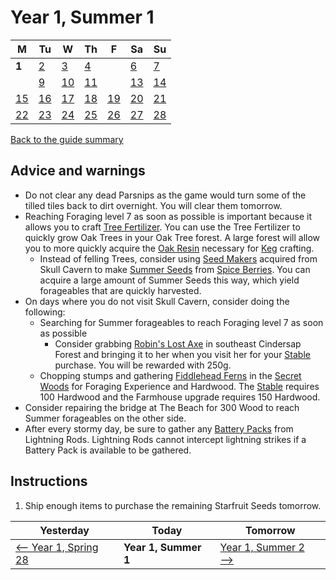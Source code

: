 # Year 1, Summer 1

| M                          | Tu                        | W                         | Th                        | F                         | Sa                        | Su                        |
| -------------------------- | ------------------------- | ------------------------- | ------------------------- |-------------------------- | ------------------------- | ------------------------- |
| **1**                      | [2](year-1-summer-2.md)   | [3](year-1-summer-3.md)   | [4](year-1-summer-4.md)   |                           | [6](year-1-summer-6.md)   | [7](year-1-summer-7.md)   |
|                            | [9](year-1-summer-9.md)   | [10](year-1-summer-10.md) | [11](year-1-summer-11.md) |                           | [13](year-1-summer-13.md) | [14](year-1-summer-14.md) |
| [15](year-1-summer-15.md)  | [16](year-1-summer-16.md) | [17](year-1-summer-17.md) | [18](year-1-summer-18.md) | [19](year-1-summer-19.md) | [20](year-1-summer-20.md) | [21](year-1-summer-21.md) |
| [22](year-1-summer-22.md)  | [23](year-1-summer-23.md) | [24](year-1-summer-24.md) | [25](year-1-summer-25.md) | [26](year-1-summer-26.md) | [27](year-1-summer-27.md) | [28](year-1-summer-28.md) |

[Back to the guide summary](readme.md)

## Advice and warnings

- Do not clear any dead Parsnips as the game would turn some of the tilled tiles back to dirt overnight. You will clear them tomorrow.
- Reaching Foraging level 7 as soon as possible is important because it allows you to craft [Tree Fertilizer](https://stardewvalleywiki.com/Tree_Fertilizer). You can use the Tree Fertilizer to quickly grow Oak Trees in your Oak Tree forest. A large forest will allow you to more quickly acquire the [Oak Resin](https://stardewvalleywiki.com/Oak_Resin) necessary for [Keg](https://stardewvalleywiki.com/Keg) crafting.
  - Instead of felling Trees, consider using [Seed Makers](https://stardewvalleywiki.com/Seed_Maker) acquired from Skull Cavern to make [Summer Seeds](https://stardewvalleywiki.com/Summer_Seeds) from [Spice Berries](https://stardewvalleywiki.com/Spice_Berry). You can acquire a large amount of Summer Seeds this way, which yield forageables that are quickly harvested.
- On days where you do not visit Skull Cavern, consider doing the following:
  - Searching for Summer forageables to reach Foraging level 7 as soon as possible
    - Consider grabbing [Robin's Lost Axe](https://stardewvalleywiki.com/Quests#Robin.27s_Lost_Axe) in southeast Cindersap Forest and bringing it to her when you visit her for your [Stable](https://stardewvalleywiki.com/Stable) purchase. You will be rewarded with 250g.
  - Chopping stumps and gathering [Fiddlehead Ferns](https://stardewvalleywiki.com/Fiddlehead_Fern) in the [Secret Woods](https://stardewvalleywiki.com/Secret_Woods) for Foraging Experience and Hardwood. The [Stable](https://stardewvalleywiki.com/Stable) requires 100 Hardwood and the Farmhouse upgrade requires 150 Hardwood.
- Consider repairing the bridge at The Beach for 300 Wood to reach Summer forageables on the other side.
- After every stormy day, be sure to gather any [Battery Packs](https://stardewvalleywiki.com/Battery_Pack) from Lightning Rods. Lightning Rods cannot intercept lightning strikes if a Battery Pack is available to be gathered.

## Instructions

1. Ship enough items to purchase the remaining Starfruit Seeds tomorrow.

| Yesterday                                   | Today                 | Tomorrow                                    |
| ------------------------------------------- | --------------------- | ------------------------------------------- |
| [⟵ Year 1, Spring 28](year-1-spring-28.md) | **Year 1, Summer 1**  | [Year 1, Summer 2 ⟶](year-1-summer-2.md)    |
